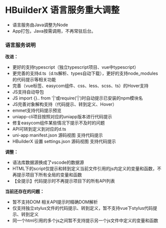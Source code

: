 # HBuilderX 语言服务重大调整

- 语言服务由Java调整为Node
- App打包，Java按需调用，不再常驻后台。

### 语言服务说明

**改进：**
- 更好的支持typescript（独立typescript项目、vue中typescript）
- 更完善的支持d.ts（d.ts解析、types自动下载），更好的支持node_modules的代码提示等相关功能
- 完善（vue标签、easycom组件、css、less、scss、ts）的Hover支持
- JS支持自动导包
- JS import {}.. from '|'或require('|')时自动提示已安装的npm模块名
- JS完善对象解构支持（代码提示、转到定义、Hover）
- emmet支持代码提示预览
- uniapp-cli项目按照对应的uniapp版本进行代码提示
- 修复easycom组件某些情况下提示不及时的问题
- API可转到定义到对应的d.ts
- uni-app manifest.json 源码视图 支持代码提示
- HBuilderX 设置 settings.json 源码视图 支持代码提示

**调整：**
- 语法库数据源换成了vscode的数据源
- HTML下的script仅提示和转到定义当前文件引用的js内定义的变量和函数，不再提示项目下所有全局的变量和函数
- 【全提示】代码提示时不再提示项目下的所有API列表

**当前还存在的问题：**
- 暂不支持DOM 相关API提示时精确DOM解析
- 仅支持独立stylus文件的代码提示、转到定义，暂不支持vue下stylus代码提示、转到定义
- 同一个html引用的多个js之间暂不支持提示另一个js文件中定义的变量和函数
